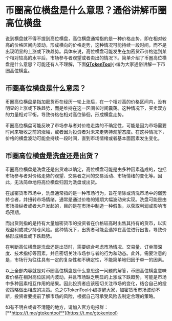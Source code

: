 # 币圈高位横盘是什么意思？通俗讲解币圈高位横盘

说到横盘就不得不提到高位横盘，高位横盘通常指的是一种价格走势，即在相对较高的价格区间内波动，形成横向的价格走势，这种情况可能持续一段时间，而不是出现明显的上涨或下跌趋势。具体来说，高位横盘可能发生在加密货币价格达到某个相对较高的水平后，市场参与者观望或者卖出的情况下。简单介绍了币圈高位横盘是什么意思？可能还有人不理解，下面[**GTokenTool**](https://docs.gtokentool.com/)小编为大家通俗讲解一下币圈高位横盘。

## 币圈高位横盘是什么意思？

币圈高位横盘是指加密货币在经历一轮上涨后，在一个相对高的价格区间内，没有明显的上涨或下跌趋势，而是维持在这一区间长时间震荡。这种情况下，买卖双方的力量相对平衡，导致价格在相对高位徘徊，形成横盘走势。

币圈高位横盘可能反映了市场参与者对价格走势的不确定性，可能是因为市场需要时间来吸收之前的涨幅，或者因为投资者对未来走势持观望态度。在这种情况下，价格的横盘波动可能会持续一段时间，直到市场情绪或者基本面因素发生变化。

## 币圈高位横盘是洗盘还是出货？

币圈高位横盘是洗盘还是出货难以确定，高位横盘可能是由多种因素造成的，包括市场参与者对价格走势的观望、交易者之间的交易活动、市场情绪的变化等。因此，无法简单地将高位横盘归因为洗盘或出货。

在加密货币市场中，洗盘通常指的是一种市场行为，旨在清除或清洗市场中的弱势持仓者，并扭转市场情绪，通常是通过价格的短期大幅波动来实现。洗盘可能是由市场操纵者或者大户发起的，目的是在市场中制造一种假象，以获取利润或影响市场预期。

而出货则指的是持有大量加密货币的投资者在价格较高时出售其持有的货币，以实现盈利或减少持仓风险。这种情况下，出货者可能会选择在高位进行出售，导致价格形成横盘或下跌趋势。

在判断高位横盘是洗盘还是出货时，需要综合考虑市场情况、交易量、订单簿深度、技术指标等因素，并且密切关注市场参与者的行为和动态。此外，需要注意的是，市场行为往往具有一定的复杂性和不确定性，不能简单地归因于单一的因素。

以上全部内容就是对币圈高位横盘是什么意思这一问题的解答，币圈高位横盘意味着价格在相对高位区间内波动，并且市场缺乏明显的上涨或下跌趋势，可能是市场中多种因素相互作用的结果。因此投资者应该密切关注市场的变化，结合自己的投资策略做出相应的决策。总之GTokenTool小编提醒大家，加密货币市场波动不断，投资者要提前了解市场的风险，根据自己可承受风险去制定合理的策略。

如有不明白或者不清楚的地方，请加入官方电报群：[**https://t.me/gtokentool**](https://t.me/gtokentool)
